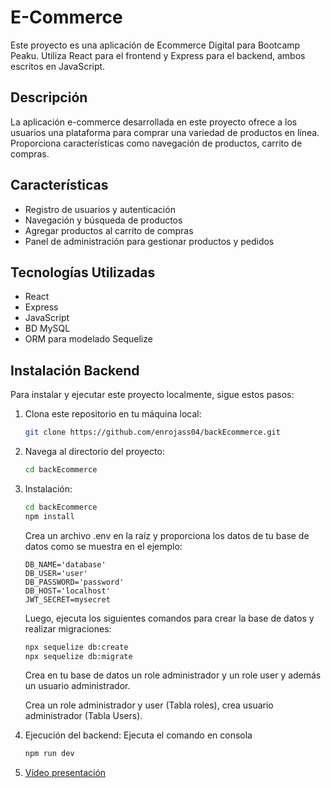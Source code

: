 # E-Commerce 

Este proyecto es una aplicación de Ecommerce Digital para Bootcamp Peaku. Utiliza React para el frontend y Express para el backend, ambos escritos en JavaScript.

## Descripción

La aplicación e-commerce desarrollada en este proyecto ofrece a los usuarios una plataforma para comprar una variedad de productos en línea. Proporciona características como navegación de productos, carrito de compras.

## Características

- Registro de usuarios y autenticación
- Navegación y búsqueda de productos
- Agregar productos al carrito de compras
- Panel de administración para gestionar productos y pedidos

## Tecnologías Utilizadas

- React
- Express
- JavaScript
- BD MySQL
- ORM para modelado Sequelize

## Instalación Backend

Para instalar y ejecutar este proyecto localmente, sigue estos pasos:

1. Clona este repositorio en tu máquina local:

   ```bash
   git clone https://github.com/enrojass04/backEcommerce.git

2. Navega al directorio del proyecto:
    ```bash
    cd backEcommerce
    ```

3. Instalación:
    ```bash
    cd backEcommerce
    npm install
    ```
    Crea un archivo .env en la raíz y proporciona los datos de tu base de datos como se muestra en el ejemplo:
    ```
    DB_NAME='database'
    DB_USER='user'
    DB_PASSWORD='password'
    DB_HOST='localhost'
    JWT_SECRET=mysecret

    ```
    Luego, ejecuta los siguientes comandos para crear la base de datos y realizar migraciones:
    ```bash
    npx sequelize db:create
    npx sequelize db:migrate
    ```
    Crea en tu base de datos un role administrador y un role user y además un usuario administrador.
    
    Crea un role administrador y user (Tabla roles), crea usuario administrador (Tabla Users).

4. Ejecución del backend:
    Ejecuta el comando en consola
    ```bash
   npm run dev

5. [Vídeo presentación](https://youtu.be/_7DyT_CKbMo)



